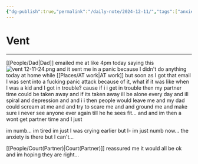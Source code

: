 ```yaml
---
{"dg-publish":true,"permalink":"/daily-note/2024-12-11/","tags":["anxiety","numb","traumaTriggered","tired/exausted","panic_attack"]}
---
```


# Vent
---
[[People/Dad\|Dad]] emailed me at like 4pm today saying this ![vent 12-11-24.png](/img/user/Images/vent%2012-11-24.png)
and it sent me in a panic because I didn't do anything today at home while [[Places/AT work\|AT work]] but soon as I got that email I was sent into a fucking panic attack because of it, what if it was like when I was a kid and I got in trouble?
cause if i i get in trouble then my partner time could be taken away and if its taken away ill be alone every day and ill spiral and depression and and i i then people would leave me and my dad could scream at me and and try to scare me and and ground me and make sure i never see anyone ever again till he he sees fit...
and and im then a wont get partner time and I just 

im numb... im tired im just I was crying earlier but I- im just numb now...  the anxiety is there but I can't...

[[People/Court(Partner)\|Court(Partner)]] reassured me it would all be ok and im hoping they are right...
